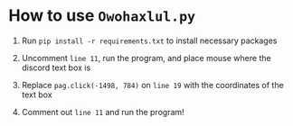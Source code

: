 # How to use `Owohaxlul.py`

1. Run `pip install -r requirements.txt` to install necessary packages

1. Uncomment `line 11`, run the program,  and place mouse where the
discord text box is

1. Replace `pag.click(-1498, 784)` on `line 19` with the coordinates
of the text box

1. Comment out `line 11` and run the program!
